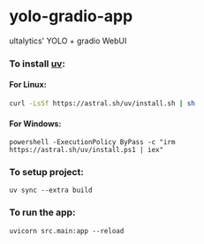# yolo-gradio-app
ultalytics' YOLO + gradio WebUI

### To install [uv](https://docs.astral.sh/uv/getting-started/installation/):

#### For Linux:
```bash
curl -LsSf https://astral.sh/uv/install.sh | sh
```

#### For Windows:
```
powershell -ExecutionPolicy ByPass -c "irm https://astral.sh/uv/install.ps1 | iex"
```

### To setup project:
```
uv sync --extra build
```

### To run the app:
```
uvicorn src.main:app --reload
```